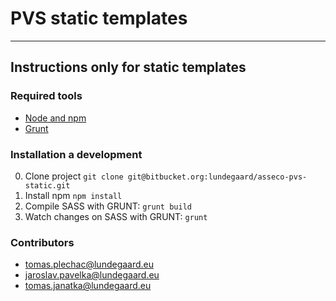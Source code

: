 # PVS static templates

-------------------------------------------
## Instructions only for static templates

### Required tools
* [Node and npm](http://nodejs.org)
* [Grunt](https://gruntjs.com)

### Installation a development
0. Clone project `git clone git@bitbucket.org:lundegaard/asseco-pvs-static.git`
1. Install npm `npm install`
4. Compile SASS with GRUNT: `grunt build`
4. Watch changes on SASS with GRUNT: `grunt`

### Contributors
* tomas.plechac@lundegaard.eu
* jaroslav.pavelka@lundegaard.eu
* tomas.janatka@lundegaard.eu